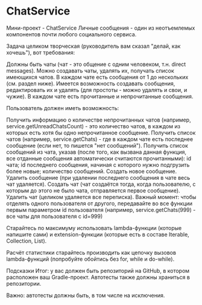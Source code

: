 # ChatService
Мини-проект - ChatService
Личные сообщения - один из неотъемлемых компонентов почти любого социального сервиса.

Задача целиком творческая (руководитель вам сказал "делай, как хочешь"), вот требования:

Должны быть чаты (чат - это общение с одним человеком, т.н. direct messages).
Можно создавать чаты, удалять их, получать список имеющихся чатов.
В каждом чате есть сообщения от 1 до нескольких (см. раздел ниже).
Имеется возможность создавать сообщения, редактировать их и удалять (для простоты - можно удалять и свои, и чужие).
В каждом чате есть прочитанные и непрочитанные сообщения.


Пользователь должен иметь возможность:

Получить информацию о количестве непрочитанных чатов (например, service.getUnreadChatsCount) - это количество чатов, в каждом из которых есть хотя бы одно непрочитанное сообщение.
Получить список чатов (например, service.getChats) - где в каждом чате есть последнее сообщение (если нет, то пишется "нет сообщений").
Получить список сообщений из чата, указав (после того, как вызвана данная функция, все отданные сообщения автоматически считаются прочитанными):
id чата;
id последнего сообщения, начиная с которого нужно подгрузить более новые;
количество сообщений.
Создать новое сообщение.
Удалить сообщение (при удалении последнего сообщения в чате весь чат удаляется).
Создать чат (чат создаётся тогда, когда пользователю, с которым до этого не было чата, отправляется первое сообщение).
Удалить чат (целиком удаляется все переписка).
Важный момент: чтобы отделять одного пользователя от другого, передавайте во все функции первым параметром id пользователя (например, service.getChats(999) - все чаты для пользователя с id=999)

Старайтесь по максимуму использовать lambda-функции (которые напишите сами) и extension-функции (которые есть в составе Iterable, Collection, List).

Расчёт статистики старайтесь производить как цепочку вызовов lambda-функций (попробуйте обойтись без for, while и do-while).

Подсказки
Итог: у вас должен быть репозиторий на GitHub, в котором расположен ваш Gradle-проект. Автотесты также должны храниться в репозитории.

Важно: автотесты должны быть, в том числе на исключения.
